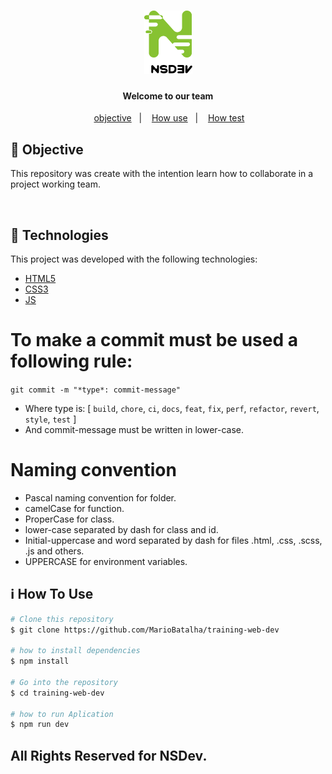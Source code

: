 <h1 align="center">
    <img alt="NSDev." src="./Globals/img/mobile-color-logo.png" />
</h1>

<h4 align="center">
Welcome to our team
</h4>
<p align="center">
&nbsp;&nbsp;
  <a href="#test-objective">objective</a>&nbsp;&nbsp;&nbsp;|&nbsp;&nbsp;&nbsp;
  <a href="#how-use">How use</a>&nbsp;&nbsp;&nbsp;|&nbsp;&nbsp;&nbsp;
  <a href="#information_source-how-to-use">How test</a>&nbsp;&nbsp;
</p>

## :wrench: Objective

<p>
This repository was create with the intention learn how to collaborate in a project working team.
</p>

<br>

## :rocket: Technologies

This project was developed with the following technologies:

- [HTML5](https://www.w3schools.com/html/)
- [CSS3](https://www.w3schools.com/css/)
- [JS](https://developer.mozilla.org/pt-BR/docs/Web/JavaScript)

# To make a commit must be used a following rule:

`git commit -m "*type*: commit-message"`

- Where type is: [ `build`, `chore`, `ci`, `docs`, `feat`, `fix`, `perf`, `refactor`, `revert`, `style`, `test` ]
- And commit-message must be written in lower-case.

# Naming convention
- Pascal naming convention for folder.
- camelCase for function.
- ProperCase for class. 
- lower-case separated by dash for class and id.
- Initial-uppercase and word separated by dash for files .html, .css, .scss, .js and others.
- UPPERCASE for environment variables.
## :information_source: How To Use

```bash
# Clone this repository
$ git clone https://github.com/MarioBatalha/training-web-dev

# how to install dependencies
$ npm install

# Go into the repository
$ cd training-web-dev

# how to run Aplication
$ npm run dev

```

## All Rights Reserved for NSDev.

[nodejs]: https://nodejs.org/
[vc]: https://code.visualstudio.com/
[vceditconfig]: https://marketplace.visualstudio.com/items?itemName=EditorConfig.EditorConfig
[vceslint]: https://marketplace.visualstudio.com/items?itemName=dbaeumer.vscode-eslint